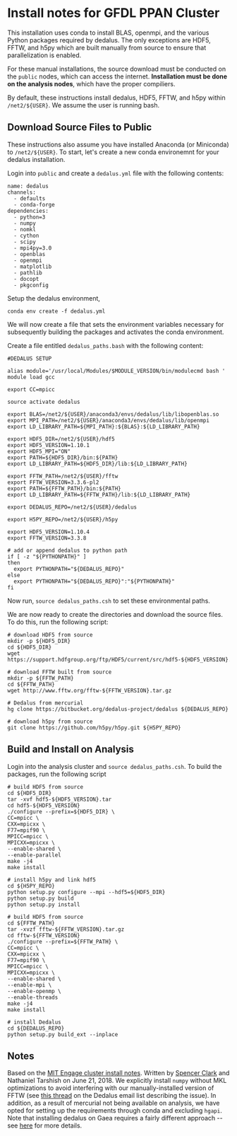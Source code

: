 Install notes for GFDL PPAN Cluster 
====================================


This installation uses conda to install BLAS, openmpi, and the various Python packages required by dedalus. The only exceptions are HDF5, FFTW, and h5py which are built manually from source to ensure that parallelization is enabled. 

For these manual installations, the source download must be conducted on the `public` nodes, which can access the internet. **Installation must be done on the analysis nodes**, which have the proper compiliers. 

By default, these instructions install dedalus, HDF5, FFTW, and h5py within ``/net2/${USER}``. We assume the user is running bash. 

Download Source Files to Public 
-------------------------------

These instructions also assume you have installed Anaconda (or Miniconda) to ``/net2/${USER}``. To start, let's create a new conda environemnt for your dedalus installation. 

Login into ``public`` and create a  ``dedalus.yml`` file with the following contents:

```
name: dedalus 
channels:
  - defaults
  - conda-forge 
dependencies:
  - python=3
  - numpy
  - nomkl
  - cython 
  - scipy 
  - mpi4py=3.0 
  - openblas 
  - openmpi 
  - matplotlib
  - pathlib
  - docopt
  - pkgconfig
```

Setup the dedalus environment, 
```
conda env create -f dedalus.yml
```

We will now create a file that sets the environment variables necessary for subsequently building the packages and activates the conda environment.

Create a file entitled ``dedalus_paths.bash`` with the following content:
```
#DEDALUS SETUP

alias module='/usr/local/Modules/$MODULE_VERSION/bin/modulecmd bash '
module load gcc

export CC=mpicc

source activate dedalus

export BLAS=/net2/${USER}/anaconda3/envs/dedalus/lib/libopenblas.so
export MPI_PATH=/net2/${USER}/anaconda3/envs/dedalus/lib/openmpi
export LD_LIBRARY_PATH=${MPI_PATH}:${BLAS}:${LD_LIBRARY_PATH}

export HDF5_DIR=/net2/${USER}/hdf5
export HDF5_VERSION=1.10.1
export HDF5_MPI="ON"
export PATH=${HDF5_DIR}/bin:${PATH}
export LD_LIBRARY_PATH=${HDF5_DIR}/lib:${LD_LIBRARY_PATH}

export FFTW_PATH=/net2/${USER}/fftw
export FFTW_VERSION=3.3.6-pl2
export PATH=${FFTW_PATH}/bin:${PATH}
export LD_LIBRARY_PATH=${FFTW_PATH}/lib:${LD_LIBRARY_PATH}

export DEDALUS_REPO=/net2/${USER}/dedalus

export H5PY_REPO=/net2/${USER}/h5py

export HDF5_VERSION=1.10.4
export FFTW_VERSION=3.3.8

# add or append dedalus to python path 
if [ -z "${PYTHONPATH}" ]
then
  export PYTHONPATH="${DEDALUS_REPO}"
else
  export PYTHONPATH="${DEDALUS_REPO}":"${PYTHONPATH}"
fi
```

Now run, ``source dedalus_paths.csh`` to set these environmental paths. 
 
We are now ready to create the directories and download the source files. To do this, run the following script:
 
```
# download HDF5 from source
mkdir -p ${HDF5_DIR}
cd ${HDF5_DIR}
wget https://support.hdfgroup.org/ftp/HDF5/current/src/hdf5-${HDF5_VERSION}.tar

# download FFTW built from source
mkdir -p ${FFTW_PATH}
cd ${FFTW_PATH}
wget http://www.fftw.org/fftw-${FFTW_VERSION}.tar.gz

# Dedalus from mercurial
hg clone https://bitbucket.org/dedalus-project/dedalus ${DEDALUS_REPO}

# download h5py from source
git clone https://github.com/h5py/h5py.git ${H5PY_REPO}
```

Build and Install on Analysis
------------------------
Login into the analysis cluster and  ``source dedalus_paths.csh``. To build the packages, run the following script 

```
# build HDF5 from source
cd ${HDF5_DIR}
tar -xvf hdf5-${HDF5_VERSION}.tar
cd hdf5-${HDF5_VERSION}
./configure --prefix=${HDF5_DIR} \
CC=mpicc \
CXX=mpicxx \
F77=mpif90 \
MPICC=mpicc \
MPICXX=mpicxx \
--enable-shared \
--enable-parallel
make -j4
make install

# install h5py and link hdf5  
cd ${H5PY_REPO}
python setup.py configure --mpi --hdf5=${HDF5_DIR}
python setup.py build
python setup.py install

# build HDF5 from source
cd ${FFTW_PATH}
tar -xvzf fftw-${FFTW_VERSION}.tar.gz
cd fftw-${FFTW_VERSION}
./configure --prefix=${FFTW_PATH} \
CC=mpicc \
CXX=mpicxx \
F77=mpif90 \
MPICC=mpicc \
MPICXX=mpicxx \
--enable-shared \
--enable-mpi \
--enable-openmp \
--enable-threads
make -j4
make install

# install Dedalus 
cd ${DEDALUS_REPO}
python setup.py build_ext --inplace
```

Notes
-----
Based on the [MIT Engage cluster install notes](http://dedalus-project.readthedocs.io/en/latest/machines/engaging/engaging.html). Written by [Spencer Clark](https://github.com/spencerkclark) and Nathaniel Tarshish on June 21, 2018. We explicitly install `numpy` without MKL optimizations to avoid interfering with our manually-installed version of FFTW (see [this thread](https://groups.google.com/forum/#!searchin/dedalus-users/mkl%7Csort:date/dedalus-users/01kC06t7S9g/3Bsn0uW6AAAJ) on the Dedalus email list describing the issue). In addition, as a result of mercurial not being available on analysis, we have opted for setting up the requirements through conda and excluding `hgapi`. Note that installing dedalus on Gaea requires a fairly different approach -- see [here](https://github.com/spencerkclark/dedalus-on-gaea) for more details.
